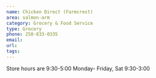 ```yaml
---
name: Chicken Direct (Farmcrest)
area: salmon-arm
category: Grocery & Food Service
type: Grocery
phone: 250-833-0335
email:
url:
tags:
---
```


Store hours are 9:30-5:00 Monday- Friday, Sat 9:30-3:00
